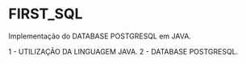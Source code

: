 # FIRST_SQL
Implementação do DATABASE POSTGRESQL em JAVA.


1 - UTILIZAÇÃO DA LINGUAGEM JAVA.
2 - DATABASE POSTGRESQL.
